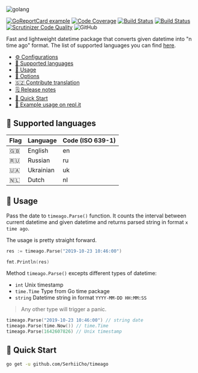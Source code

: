 ![golang](https://serhii.io/storage/other/timeago.png)

[![GoReportCard example](https://goreportcard.com/badge/github.com/nanomsg/mangos)](https://goreportcard.com/report/github.com/SerhiiCho/timeago)
[![Code Coverage](https://scrutinizer-ci.com/g/SerhiiCho/timeago/badges/coverage.png?b=master)](https://scrutinizer-ci.com/g/SerhiiCho/timeago/?branch=master)
[![Build Status](https://img.shields.io/endpoint.svg?url=https%3A%2F%2Factions-badge.atrox.dev%2FSerhiiCho%2Ftimeago%2Fbadge%3Fref%3Dmaster&style=flat)](https://actions-badge.atrox.dev/SerhiiCho/timeago/goto?ref=master)
[![Build Status](https://scrutinizer-ci.com/g/SerhiiCho/timeago/badges/build.png?b=master)](https://scrutinizer-ci.com/g/SerhiiCho/timeago/build-status/master)
[![Scrutinizer Code Quality](https://scrutinizer-ci.com/g/SerhiiCho/timeago/badges/quality-score.png?b=master)](https://scrutinizer-ci.com/g/SerhiiCho/timeago/?branch=master)
![GitHub](https://img.shields.io/github/license/SerhiiCho/timeago)

Fast and lightweight datetime package that converts given datetime into "n time ago" format. The list of supported languages you can find [here](#-supported-languages).

- [⚙️ Configurations](https://github.com/SerhiiCho/timeago/blob/master/docs/CONFIGURATIONS.md)
- [🚩 Supported languages](#-supported-languages)
- [👏 Usage](#-usage)
- [🤲 Options](https://github.com/SerhiiCho/timeago/blob/master/docs/OPTIONS.md)
- [🇸🇿 Contribute translation](https://github.com/SerhiiCho/timeago/blob/master/docs/CONTRIBUTE_TRANS.md)
- [🗒 Release notes](https://github.com/SerhiiCho/timeago/blob/master/docs/CHANGELOG.md)
- [🚀 Quick Start](#-quick-start)
- [📖 Example usage on repl.it](https://replit.com/@SerhiiCho/Usage-of-timeago-package)

## 🚩 Supported languages

| Flag | Language | Code (ISO 639-1) |
| --- | --- | --- |
| 🇬🇧 | English | en |
| 🇷🇺 | Russian | ru |
| 🇺🇦 | Ukrainian | uk |
| 🇳🇱 | Dutch | nl |

## 👏 Usage

Pass the date to `timeago.Parse()` function. It counts the interval between current datetime and given datetime and returns parsed string in format `x time ago`.

The usage is pretty straight forward.
```go
res := timeago.Parse("2019-10-23 10:46:00")

fmt.Println(res)
```

Method `timeago.Parse()` excepts different types of datetime:

- `int` Unix timestamp
- `time.Time` Type from Go time package
- `string` Datetime string in format `YYYY-MM-DD HH:MM:SS`

> Any other type will trigger a panic.

```go
timeago.Parse("2019-10-23 10:46:00") // string date
timeago.Parse(time.Now()) // time.Time
timeago.Parse(1642607826) // Unix timestamp
```

## 🚀 Quick Start

```bash
go get -u github.com/SerhiiCho/timeago
```